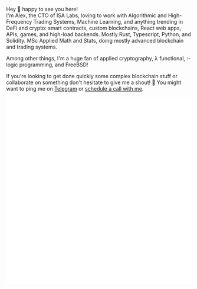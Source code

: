 Hey 👋 happy to see you here! <br> 
I'm Alex, the CTO of ISA Labs, loving to work with Algorithmic and High-Frequency Trading Systems, Machine Learning, and anything trending in DeFi and crypto: smart contracts, custom blockchains, React web apps, APIs, games, and high-load backends. 
Mostly Rust, Typescript, Python, and Solidity. MSc Applied Math and Stats, doing mostly advanced blockchain and trading systems.<be>

Among other things, I'm a huge fan of applied cryptography, λ functional, :- logic programming, and FreeBSD!<br>

If you're looking to get done quickly some complex blockchain stuff or collaborate on something don't hesitate to give me a shout! 🤳
You might want to ping me on [Telegram](https://t.me/+t_BYca-6g7c5Mjkx) or [schedule a call with me](https://calendly.com/crypt0grapher/30min).

<span align="center">

![Metrics](/metrics.svg)

</span>

<!--
**crypt0grapher/crypt0grapher** is a ✨ _special_ ✨ repository because its `README.md` (this file) appears on your GitHub profile.

Here are some ideas to get you started:

- 🔭 I’m currently working on ...
- 🌱 I’m currently learning ...
- 👯 I’m looking to collaborate on ...
- 🤔 I’m looking for help with ...
- 💬 Ask me about ...
- 📫 How to reach me: ...
- 😄 Pronouns: ...
- ⚡ Fun fact: ...
-->
